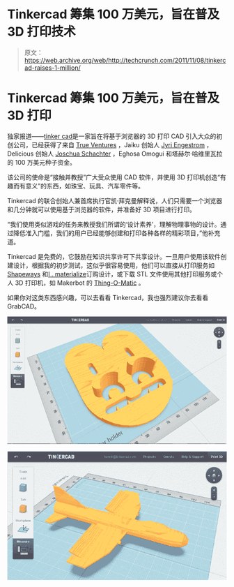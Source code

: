 # Tinkercad 筹集 100 万美元，旨在普及 3D 打印技术

> 原文：<https://web.archive.org/web/http://techcrunch.com/2011/11/08/tinkercad-raises-1-million/>

# Tinkercad 筹集 100 万美元，旨在普及 3D 打印

独家报道——[tinker cad](https://web.archive.org/web/20230203062930/http://tinkercad.com/)是一家旨在将基于浏览器的 3D 打印 CAD 引入大众的初创公司，已经获得了来自 [True Ventures](https://web.archive.org/web/20230203062930/http://www.crunchbase.com/financial-organization/true-ventures) ，Jaiku 创始人 [Jyri Engestrom](https://web.archive.org/web/20230203062930/http://www.crunchbase.com/person/jyri-engestrom) ，Delicious 创始人 [Joschua Schachter](https://web.archive.org/web/20230203062930/http://www.crunchbase.com/person/joshua-schachter) ，Eghosa Omogui 和塔赫尔·哈维里瓦拉的 100 万美元种子资金。

该公司的使命是“接触并教授”广大受众使用 CAD 软件，并使用 3D 打印机创造“有趣而有意义”的东西，如珠宝、玩具、汽车零件等。

Tinkercad 的联合创始人兼首席执行官凯·拜克曼解释说，人们只需要一个浏览器和几分钟就可以使用基于浏览器的软件，并准备好 3D 项目进行打印。

“我们使用类似游戏的任务来教授我们所谓的‘设计素养’，理解物理事物的设计。通过降低准入门槛，我们的用户已经能够创建和打印各种各样的精彩项目，”他补充道。

Tinkercad 是免费的，它鼓励在知识共享许可下共享设计。一旦用户使用该软件创建设计，根据我的初步测试，这似乎很容易使用，他们可以直接从打印服务如 [Shapeways](https://web.archive.org/web/20230203062930/http://www.shapeways.com/) 和[I . materialize](https://web.archive.org/web/20230203062930/http://i.materialise.com/)订购设计，或下载 STL 文件使用其他打印服务或个人 3D 打印机，如 Makerbot 的 [Thing-O-Matic](https://web.archive.org/web/20230203062930/http://store.makerbot.com/thing-o-matic-kit-mk7.html) 。

如果你对这类东西感兴趣，可以去看看 Tinkercad，我也强烈建议你去看看 GrabCAD。

![](img/1f18a23324c51c5ba6c0940635f0a89f.png)

![](img/cb119ddbebe7c4fbf51eedd6a0eeba5d.png)